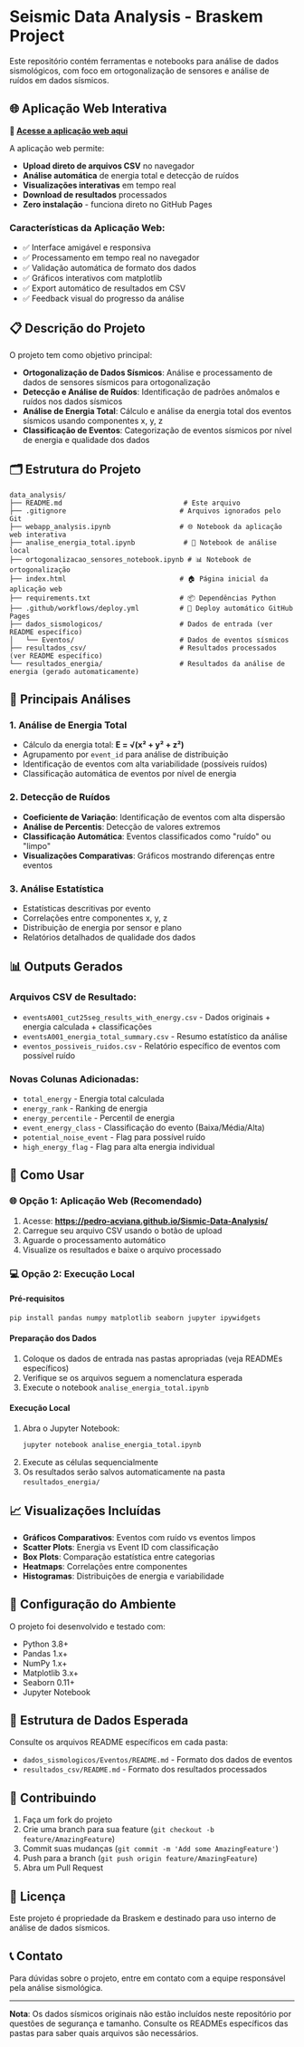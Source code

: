 # Seismic Data Analysis - Braskem Project

Este repositório contém ferramentas e notebooks para análise de dados sismológicos, com foco em ortogonalização de sensores e análise de ruídos em dados sísmicos.

## 🌐 Aplicação Web Interativa

**🚀 [Acesse a aplicação web aqui](https://pedro-acviana.github.io/Sismic-Data-Analysis/)**

A aplicação web permite:
- **Upload direto de arquivos CSV** no navegador
- **Análise automática** de energia total e detecção de ruídos
- **Visualizações interativas** em tempo real
- **Download de resultados** processados
- **Zero instalação** - funciona direto no GitHub Pages

### Características da Aplicação Web:
- ✅ Interface amigável e responsiva
- ✅ Processamento em tempo real no navegador
- ✅ Validação automática de formato dos dados
- ✅ Gráficos interativos com matplotlib
- ✅ Export automático de resultados em CSV
- ✅ Feedback visual do progresso da análise

## 📋 Descrição do Projeto

O projeto tem como objetivo principal:

- **Ortogonalização de Dados Sísmicos**: Análise e processamento de dados de sensores sísmicos para ortogonalização
- **Detecção e Análise de Ruídos**: Identificação de padrões anômalos e ruídos nos dados sísmicos
- **Análise de Energia Total**: Cálculo e análise da energia total dos eventos sísmicos usando componentes x, y, z
- **Classificação de Eventos**: Categorização de eventos sísmicos por nível de energia e qualidade dos dados

## 🗂️ Estrutura do Projeto

```
data_analysis/
├── README.md                              # Este arquivo
├── .gitignore                            # Arquivos ignorados pelo Git
├── webapp_analysis.ipynb                 # 🌐 Notebook da aplicação web interativa
├── analise_energia_total.ipynb            # 📓 Notebook de análise local
├── ortogonalizacao_sensores_notebook.ipynb # 📊 Notebook de ortogonalização
├── index.html                            # 🏠 Página inicial da aplicação web
├── requirements.txt                      # 📦 Dependências Python
├── .github/workflows/deploy.yml          # 🚀 Deploy automático GitHub Pages
├── dados_sismologicos/                   # Dados de entrada (ver README específico)
│   └── Eventos/                          # Dados de eventos sísmicos
├── resultados_csv/                       # Resultados processados (ver README específico)
└── resultados_energia/                   # Resultados da análise de energia (gerado automaticamente)
```

## 🔬 Principais Análises

### 1. Análise de Energia Total
- Cálculo da energia total: **E = √(x² + y² + z²)**
- Agrupamento por `event_id` para análise de distribuição
- Identificação de eventos com alta variabilidade (possíveis ruídos)
- Classificação automática de eventos por nível de energia

### 2. Detecção de Ruídos
- **Coeficiente de Variação**: Identificação de eventos com alta dispersão
- **Análise de Percentis**: Detecção de valores extremos
- **Classificação Automática**: Eventos classificados como "ruído" ou "limpo"
- **Visualizações Comparativas**: Gráficos mostrando diferenças entre eventos

### 3. Análise Estatística
- Estatísticas descritivas por evento
- Correlações entre componentes x, y, z
- Distribuição de energia por sensor e plano
- Relatórios detalhados de qualidade dos dados

## 📊 Outputs Gerados

### Arquivos CSV de Resultado:
- `eventsA001_cut25seg_results_with_energy.csv` - Dados originais + energia calculada + classificações
- `eventsA001_energia_total_summary.csv` - Resumo estatístico da análise
- `eventos_possiveis_ruidos.csv` - Relatório específico de eventos com possível ruído

### Novas Colunas Adicionadas:
- `total_energy` - Energia total calculada
- `energy_rank` - Ranking de energia
- `energy_percentile` - Percentil de energia
- `event_energy_class` - Classificação do evento (Baixa/Média/Alta)
- `potential_noise_event` - Flag para possível ruído
- `high_energy_flag` - Flag para alta energia individual

## 🚀 Como Usar

### 🌐 Opção 1: Aplicação Web (Recomendado)
1. Acesse: **https://pedro-acviana.github.io/Sismic-Data-Analysis/**
2. Carregue seu arquivo CSV usando o botão de upload
3. Aguarde o processamento automático
4. Visualize os resultados e baixe o arquivo processado

### 💻 Opção 2: Execução Local

#### Pré-requisitos
```bash
pip install pandas numpy matplotlib seaborn jupyter ipywidgets
```

#### Preparação dos Dados
1. Coloque os dados de entrada nas pastas apropriadas (veja READMEs específicos)
2. Verifique se os arquivos seguem a nomenclatura esperada
3. Execute o notebook `analise_energia_total.ipynb`

#### Execução Local
1. Abra o Jupyter Notebook:
   ```bash
   jupyter notebook analise_energia_total.ipynb
   ```
2. Execute as células sequencialmente
3. Os resultados serão salvos automaticamente na pasta `resultados_energia/`

## 📈 Visualizações Incluídas

- **Gráficos Comparativos**: Eventos com ruído vs eventos limpos
- **Scatter Plots**: Energia vs Event ID com classificação
- **Box Plots**: Comparação estatística entre categorias
- **Heatmaps**: Correlações entre componentes
- **Histogramas**: Distribuições de energia e variabilidade

## 🔧 Configuração do Ambiente

O projeto foi desenvolvido e testado com:
- Python 3.8+
- Pandas 1.x+
- NumPy 1.x+
- Matplotlib 3.x+
- Seaborn 0.11+
- Jupyter Notebook

## 📁 Estrutura de Dados Esperada

Consulte os arquivos README específicos em cada pasta:
- `dados_sismologicos/Eventos/README.md` - Formato dos dados de eventos
- `resultados_csv/README.md` - Formato dos resultados processados

## 🤝 Contribuindo

1. Faça um fork do projeto
2. Crie uma branch para sua feature (`git checkout -b feature/AmazingFeature`)
3. Commit suas mudanças (`git commit -m 'Add some AmazingFeature'`)
4. Push para a branch (`git push origin feature/AmazingFeature`)
5. Abra um Pull Request

## 📝 Licença

Este projeto é propriedade da Braskem e destinado para uso interno de análise de dados sísmicos.

## 📞 Contato

Para dúvidas sobre o projeto, entre em contato com a equipe responsável pela análise sismológica.

---

**Nota**: Os dados sísmicos originais não estão incluídos neste repositório por questões de segurança e tamanho. Consulte os READMEs específicos das pastas para saber quais arquivos são necessários.
